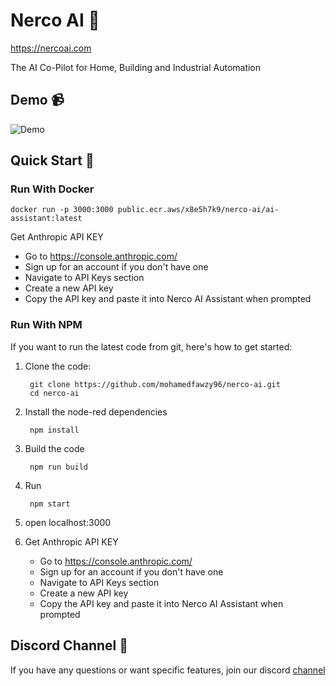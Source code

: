 # Nerco AI 👋

https://nercoai.com

The AI Co-Pilot for Home, Building and Industrial Automation

## Demo 📹

![Demo](download.gif)


## Quick Start 🚀

### Run With Docker
```
docker run -p 3000:3000 public.ecr.aws/x8e5h7k9/nerco-ai/ai-assistant:latest
```
Get Anthropic API KEY
   - Go to https://console.anthropic.com/
   - Sign up for an account if you don't have one
   - Navigate to API Keys section
   - Create a new API key
   - Copy the API key and paste it into Nerco AI Assistant when prompted



### Run With NPM

If you want to run the latest code from git, here's how to get started:

1. Clone the code:

        git clone https://github.com/mohamedfawzy96/nerco-ai.git
        cd nerco-ai

2. Install the node-red dependencies

        npm install

3. Build the code

        npm run build

4. Run

        npm start
5. open localhost:3000

6. Get Anthropic API KEY
   - Go to https://console.anthropic.com/
   - Sign up for an account if you don't have one
   - Navigate to API Keys section
   - Create a new API key
   - Copy the API key and paste it into Nerco AI Assistant when prompted




## Discord Channel 💬


If you have any questions or want specific features, join our discord [channel](https://discord.gg/DYCBSUew)

